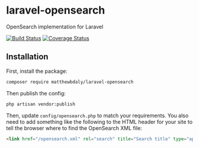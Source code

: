 # laravel-opensearch
OpenSearch implementation for Laravel

[![Build Status](https://travis-ci.org/matthewbdaly/laravel-opensearch.svg?branch=master)](https://travis-ci.org/matthewbdaly/laravel-opensearch)
[![Coverage Status](https://coveralls.io/repos/github/matthewbdaly/laravel-opensearch/badge.svg?branch=master)](https://coveralls.io/github/matthewbdaly/laravel-opensearch?branch=master)

Installation
------------

First, install the package:

```bash
composer require matthewbdaly/laravel-opensearch
```

Then publish the config:

```bash
php artisan vendor:publish
```

Then, update `config/opensearch.php` to match your requirements. You also need to add something like the following to the HTML header for your site to tell the browser where to find the OpenSearch XML file:

```html
<link href="/opensearch.xml" rel="search" title="Search title" type="application/opensearchdescription+xml">
```
